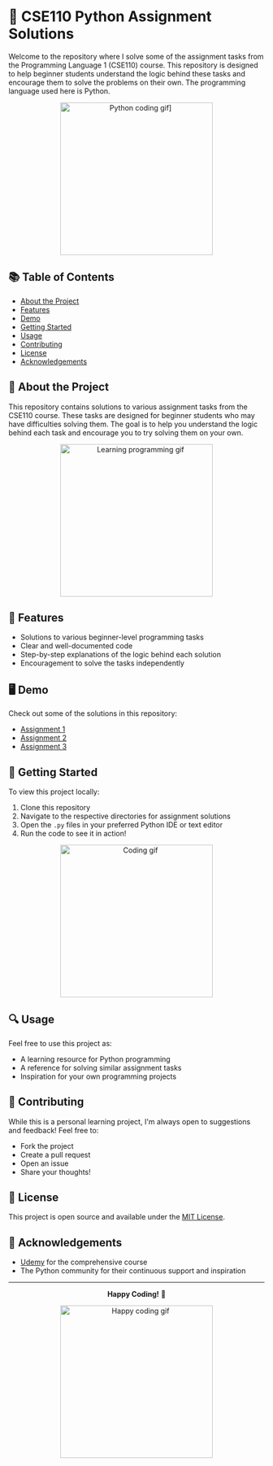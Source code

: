 # 🚀 CSE110 Python Assignment Solutions

Welcome to the repository where I solve some of the assignment tasks from the Programming Language 1 (CSE110) course. This repository is designed to help beginner students understand the logic behind these tasks and encourage them to solve the problems on their own. The programming language used here is Python.

<div align="center">
  <img src="https://media.giphy.com/media/3o7aD2saalBwwftBIY/giphy.gif" width="300" alt="Python coding gif]">
</div>

## 📚 Table of Contents
- [About the Project](#about-the-project)
- [Features](#features)
- [Demo](#demo)
- [Getting Started](#getting-started)
- [Usage](#usage)
- [Contributing](#contributing)
- [License](#license)
- [Acknowledgements](#acknowledgements)

## 🌟 About the Project

This repository contains solutions to various assignment tasks from the CSE110 course. These tasks are designed for beginner students who may have difficulties solving them. The goal is to help you understand the logic behind each task and encourage you to try solving them on your own.

<div align="center">
  <img src="https://media.giphy.com/media/26tn33aiTi1jkl6H6/giphy.gif" width="300" alt="Learning programming gif">
</div>

## 🎨 Features

- Solutions to various beginner-level programming tasks
- Clear and well-documented code
- Step-by-step explanations of the logic behind each solution
- Encouragement to solve the tasks independently

## 🖥️ Demo

Check out some of the solutions in this repository:

- [Assignment 1](path/to/assignment1)
- [Assignment 2](path/to/assignment2)
- [Assignment 3](path/to/assignment3)

## 🚀 Getting Started

To view this project locally:

1. Clone this repository
2. Navigate to the respective directories for assignment solutions
3. Open the `.py` files in your preferred Python IDE or text editor
4. Run the code to see it in action!

<div align="center">
  <img src="https://media.giphy.com/media/xT9IgzoKnwFNmISR8I/giphy.gif" width="300" alt="Coding gif">
</div>

## 🔍 Usage

Feel free to use this project as:
- A learning resource for Python programming
- A reference for solving similar assignment tasks
- Inspiration for your own programming projects

## 🤝 Contributing

While this is a personal learning project, I'm always open to suggestions and feedback! Feel free to:
- Fork the project
- Create a pull request
- Open an issue
- Share your thoughts!

## 📜 License

This project is open source and available under the [MIT License](https://opensource.org/licenses/MIT).

## 🙏 Acknowledgements

- [Udemy](https://www.udemy.com/) for the comprehensive course
- The Python community for their continuous support and inspiration

---

<div align="center">

**Happy Coding!** 🎈

<img src="https://media.giphy.com/media/26tn33aiTi1jkl6H6/giphy.gif" width="300" alt="Happy coding gif">

</div>
